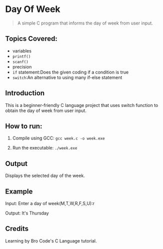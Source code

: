 # Day Of Week
> A simple C program that informs the day of week from user input.

## Topics Covered:
- variables
- `printf()`
- `scanf()`
- precision
- `if` statement:Does the given coding if a condition is true
- `switch`:An alternative to using many if-else statement

## Introduction
This is a beginner-friendly C language project that uses switch function to obtain the day of week from user input. 

## How to run:
1. Compile using GCC:
`gcc week.c -o week.exe`

2. Run the executable:
`./week.exe`

## Output
Displays the selected day of the week.

## Example
Input:
Enter a day of week(M,T,W,R,F,S,U):r

Output:
It's Thursday

## Credits
Learning by Bro Code's C Language tutorial.